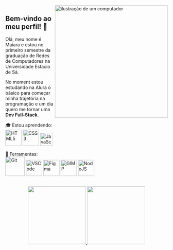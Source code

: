 <img src="https://media.discordapp.net/attachments/1206012871251853315/1211732472849498122/octocat-1708712137522.png?ex=65ef44ce&is=65dccfce&hm=6a772de719e23382245c314f2f317bf14dfa8e805829fd71cb61f65358b01099&=&format=webp&quality=lossless&width=662&height=662" alt="ilustração de um computador" min-width="400px" max-width="350px" width="350px" align="right">

## Bem-vindo ao meu perfil! 👋

<p align="left"> 
  Olá, meu nome é Maiara e estou no primeiro semestre da graduação de Redes de Computadores na Universidade Estacio de Sá. <br>
</p>

<p align="left">
  No moment estou estudando na Alura o básico para começar minha trajetória na programação e um dia quero me tornar uma <strong>Dev Full-Stack</strong>.
</p>

<p align="left">
  🎓 Estou aprendendo: <br>
  <img height="50" src="https://cdn.jsdelivr.net/gh/devicons/devicon@latest/icons/html5/html5-original-wordmark.svg" alt="HTML5"/> 
  <img height="50" src="https://cdn.jsdelivr.net/gh/devicons/devicon@latest/icons/css3/css3-original-wordmark.svg" alt="CSS3"/>
  <img height="40" src="https://cdn.jsdelivr.net/gh/devicons/devicon@latest/icons/javascript/javascript-original.svg" alt="JavaScript"/>   
</p>

<p align="left">
  💼 Ferramentas: <br>
  <img height="60" src="https://cdn.jsdelivr.net/gh/devicons/devicon@latest/icons/git/git-plain-wordmark.svg" alt="Git"/>
  <img height="50" src="https://cdn.jsdelivr.net/gh/devicons/devicon@latest/icons/vscode/vscode-original-wordmark.svg" alt="VSCode"/>
  <img height="50" src="https://cdn.jsdelivr.net/gh/devicons/devicon@latest/icons/figma/figma-original.svg" alt="Figma"/>
  <img height="50" src="https://cdn.jsdelivr.net/gh/devicons/devicon@latest/icons/gimp/gimp-original.svg" alt="GIMP"/>
  <img height="50" src="https://cdn.jsdelivr.net/gh/devicons/devicon@latest/icons/nodejs/nodejs-original-wordmark.svg" alt="NodeJS"/>
</p>

<h2 dir="auto"></h2>

<p align="center" dir="auto">
<a href="https://github.com/namelessmai">
<img loading="lazy" height="180em" src="https://github-readme-stats.vercel.app/api/top-langs/?username=namelessmai&layout=compact&langs_count=7&theme=dracula" style="max-width: 100%;">
<img loading="lazy" height="180em" src="https://github-readme-stats.vercel.app/api?username=namelessmai&show_icons=true&theme=dracula&include_all_commits=true&count_private=true" style="max-width: 100%;">
</p>
